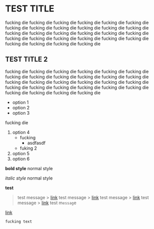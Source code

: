 # TEST TITLE

fucking die fucking die fucking die fucking die fucking die fucking die fucking die fucking die fucking die fucking die fucking die fucking die fucking die fucking die fucking die fucking die fucking die fucking die fucking die fucking die fucking die fucking die fucking die fucking die fucking die fucking die fucking die fucking die 

## TEST TITLE 2

fucking die fucking die fucking die fucking die fucking die fucking die fucking die fucking die fucking die fucking die fucking die fucking die fucking die fucking die fucking die fucking die fucking die fucking die fucking die fucking die fucking die fucking die fucking die fucking die fucking die fucking die fucking die fucking die 

* option 1
* option 2
* option 3

fucking die

1. option 4
	* fucking
    	- asdfasdf
    - fuking 2
2. option 5
3. option 6

**bold style** normal style

*italic style* normal style

__test__

> test message > [link](http://www.link.com) test message > [link](http://www.link.com) test message > [link](http://www.link.com) test message > [link](http://www.link.com) test m`essag`e

[link](http://www.link.com)

```
fucking text
```


